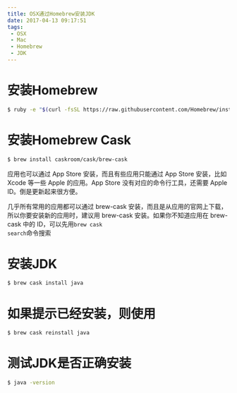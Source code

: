 ```yaml
---
title: OSX通过Homebrew安装JDK
date: 2017-04-13 09:17:51
tags: 
 - OSX
 - Mac
 - Homebrew
 - JDK
---
```

# 安装Homebrew
```bash
$ ruby -e "$(curl -fsSL https://raw.githubusercontent.com/Homebrew/install/master/install)"
```

# 安装Homebrew Cask
```bash
$ brew install caskroom/cask/brew-cask
```
应用也可以通过 App Store 安装，而且有些应用只能通过 App Store 安装，比如 Xcode 等一些 Apple 的应用。App Store 没有对应的命令行工具，还需要 Apple ID。倒是更新起来很方便。

几乎所有常用的应用都可以通过 brew-cask 安装，而且是从应用的官网上下载，所以你要安装新的应用时，建议用 brew-cask 安装。如果你不知道应用在 brew-cask 中的 ID，可以先用<code>brew cask search</code>命令搜索

# 安装JDK
```bash
$ brew cask install java
```

# 如果提示已经安装，则使用
```bash
$ brew cask reinstall java
```

# 测试JDK是否正确安装
```bash
$ java -version
```